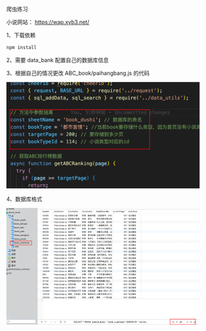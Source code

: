 爬虫练习

小说网站： https://wap.xyb3.net/

1、下载依赖

```javascript
npm install
```

2、需要 data_bank 配置自己的数据库信息

3、根据自己的情况更改 ABC_book/paihangbang.js 的代码

![image-20230322181946265](./assets/image-20230322181946265.png)

4、数据库格式

![image-20230322182125474](./assets/image-20230322182125474.png)
